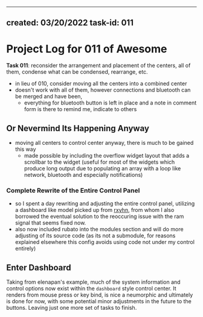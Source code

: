 -------
created: 03/20/2022
task-id: 011
-------

# Project Log for 011 of Awesome
**Task 011**: reconsider the arrangement and placement of the centers, all of them, condense what can be condensed, rearrange, etc.
- in lieu of 010, consider moving all the centers into a combined center
- doesn't work with all of them, however connections and bluetooth can be merged and have been, 
  - everything for bluetooth button is left in place and a note in comment form is there to remind me, indicate to others 

## Or Nevermind Its Happening Anyway
- moving all centers to control center anyway, there is much to be gained this way 
  - made possible by including the overflow widget layout that adds a scrollbar to the widget (useful for most of the widgets which produce long output due to populating an array with a loop like network, bluetooth and especially notifications) 

### Complete Rewrite of the Entire Control Panel
- so I spent a day rewriting and adjusting the entire control panel, utilizing a dashboard like model picked up from [rxyhn](https://github.com/rxyhn/AwesomeWM-Dotfiles), from whom I also borrowed the eventual solution to the reoccuring issue with the ram signal that seems fixed now. 
- also now included rubato into the modules section and will do more adjusting of its source code (as its not a submodule, for reasons explained elsewhere this config avoids using code not under my control entirely)

## Enter Dashboard

Taking from elenapan's example, much of the system information and control options now exist within the `dashboard` style control center. It renders from mouse press or key bind, is nice a neumorphic and ultimately is done for now, with some potential minor adjustments in the future to the buttons. Leaving just one more set of tasks to finish. 

